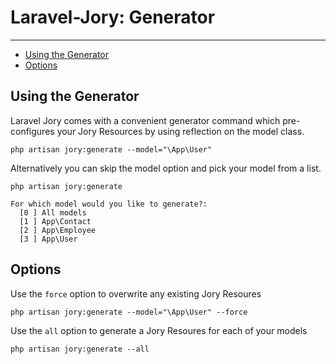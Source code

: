 # Laravel-Jory: Generator

---

- [Using the Generator](#usage)
- [Options](#options)

<a name="usage"></a>
## Using the Generator
Laravel Jory comes with a convenient generator command which pre-configures your Jory Resources by using reflection on the model class.
```shell script
php artisan jory:generate --model="\App\User"
```
Alternatively you can skip the model option and pick your model from a list.
```shell script
php artisan jory:generate
```
```shell script
For which model would you like to generate?:
  [0 ] All models
  [1 ] App\Contact
  [2 ] App\Employee
  [3 ] App\User
```

<a name="options"></a>
## Options
Use the ```force``` option to overwrite any existing Jory Resoures
```shell script
php artisan jory:generate --model="\App\User" --force
```
Use the ```all``` option to generate a Jory Resoures for each of your models
```shell script
php artisan jory:generate --all
```
